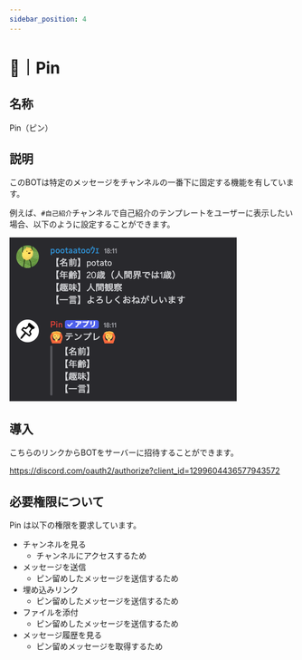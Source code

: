 ```yaml
---
sidebar_position: 4
---
```


# 🤖｜Pin

## 名称

Pin（ピン）

## 説明

このBOTは特定のメッセージをチャンネルの一番下に固定する機能を有しています。

例えば、`#自己紹介`チャンネルで自己紹介のテンプレートをユーザーに表示したい場合、以下のように設定することができます。

![pin-1](./img/pin-1.png)


## 導入

こちらのリンクからBOTをサーバーに招待することができます。

https://discord.com/oauth2/authorize?client_id=1299604436577943572

## 必要権限について

Pin は以下の権限を要求しています。

- チャンネルを見る
    - チャンネルにアクセスするため
- メッセージを送信
    - ピン留めしたメッセージを送信するため
- 埋め込みリンク
    - ピン留めしたメッセージを送信するため
- ファイルを添付
    - ピン留めしたメッセージを送信するため
- メッセージ履歴を見る
    - ピン留めメッセージを取得するため
